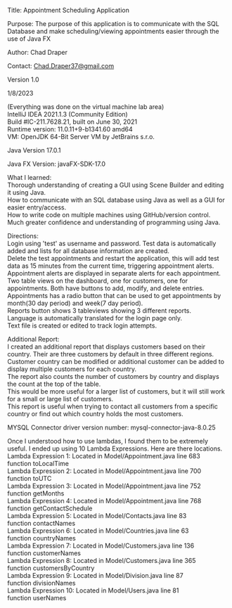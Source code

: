 Title: Appointment Scheduling Application

Purpose:  The purpose of this application is to communicate with the SQL Database and make scheduling/viewing appointments easier through the use of Java FX

Author: Chad Draper   

Contact: Chad.Draper37@gmail.com  

Version 1.0  

1/8/2023  
  
(Everything was done on the virtual machine lab area)  
IntelliJ IDEA 2021.1.3 (Community Edition)  
Build #IC-211.7628.21, built on June 30, 2021  
Runtime version: 11.0.11+9-b1341.60 amd64  
VM: OpenJDK 64-Bit Server VM by JetBrains s.r.o.  

Java Version 17.0.1  
  
Java FX Version: javaFX-SDK-17.0  

What I learned:  
Thorough understanding of creating a GUI using Scene Builder and editing it using Java.    
How to communicate with an SQL database using Java as well as a GUI for easier entry/access.  
How to write code on multiple machines using GitHub/version control.  
Much greater confidence and understanding of programming using Java.  

Directions:   
Login using 'test' as username and password. Test data is automatically added and lists for all database information are created.  
Delete the test appointments and restart the application, this will add test data as 15 minutes from the current time, triggering appointment alerts.  
Appointment alerts are displayed in separate alerts for each appointment.   
Two table views on the dashboard, one for customers, one for appointments.  Both have buttons to add, modify, and delete entries.  Appointments has a radio button that can be used to get appointments by month(30 day period) and week(7 day period).  
Reports button shows 3 tableviews showing 3 different reports.  
Language is automatically translated for the login page only.  
Text file is created or edited to track login attempts.   

Additional Report:  
I created an additional report that displays customers based on their country.  Their are three customers by default in three different regions. 
Customer country can be modified or additional customer can be added to display multiple customers for each country.  
The report also counts the number of customers by country and displays the count at the top of the table.  
This would be more useful for a larger list of customers, but it will still work for a small or large list of customers.  
This report is useful when trying to contact all customers from a specific country or find out which country holds the most customers.   

MYSQL Connector driver version number: mysql-connector-java-8.0.25  

Once I understood how to use lambdas, I found them to be extremely useful.  I ended up using 10 Lambda Expressions.  Here are there locations.  
Lambda Expression 1: Located in Model/Appointment.java line 683  
function toLocalTime  
Lambda Expression 2: Located in Model/Appointment.java line 700  
function toUTC  
Lambda Expression 3: Located in Model/Appointment.java line 752  
function getMonths  
Lambda Expression 4: Located in Model/Appointment.java line 768  
function getContactSchedule  
Lambda Expression 5: Located in Model/Contacts.java line 83  
function contactNames  
Lambda Expression 6: Located in Model/Countries.java line 63  
function countryNames  
Lambda Expression 7: Located in Model/Customers.java line 136  
function customerNames  
Lambda Expression 8: Located in Model/Customers.java line 365  
function customersByCountry  
Lambda Expression 9: Located in Model/Division.java line 87  
function divisionNames  
Lambda Expression 10: Located in Model/Users.java line 81  
function userNames  
